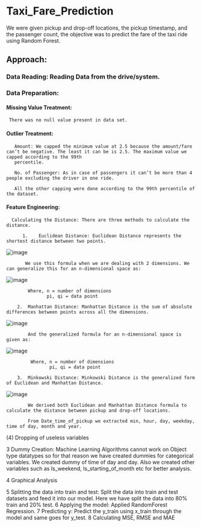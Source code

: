# Taxi_Fare_Prediction
We were given pickup and drop-off locations, the pickup timestamp, and the passenger count, the objective was to predict the fare of the taxi ride using Random Forest.

## Approach:

### Data Reading: Reading Data from the drive/system.

### Data Preparation: 
  
#### Missing Value Treatment:
     There was no null value present in data set.
  
#### Outlier Treatment: 
       
       Amount: We capped the minimum value at 2.5 because the amount/fare can’t be negative. The least it can be is 2.5. The maximum value we capped according to the 99th
       percentile. 
       
       No. of Passenger: As in case of passengers it can’t be more than 4 people excluding the driver in one ride.
       
       All the other capping were done according to the 99th percentile of the dataset.
  
#### Feature Engineering: 
      
      Calculating the Distance: There are three methods to calculate the distance.
          
          1.	Euclidean Distance: Euclidean Distance represents the shortest distance between two points.
          
          
  ![image](https://user-images.githubusercontent.com/89060175/135294159-32e14da5-01ad-4307-a14c-2d64da1f9795.png)

           We use this formula when we are dealing with 2 dimensions. We can generalize this for an n-dimensional space as:
           
   ![image](https://user-images.githubusercontent.com/89060175/135294234-c949355a-ce5c-48de-80bb-f59726137682.png)

            Where, n = number of dimensions
                   pi, qi = data point
                   
        2.	Manhattan Distance: Manhattan Distance is the sum of absolute differences between points across all the dimensions.
        
   ![image](https://user-images.githubusercontent.com/89060175/135294664-4c07fdff-c3fb-467d-bcb7-62a162d3bb4d.png)
   
            And the generalized formula for an n-dimensional space is given as:
            
   ![image](https://user-images.githubusercontent.com/89060175/135294761-0f9d7236-9cd5-4cc3-bf11-1316356341b0.png)

             Where, n = number of dimensions
                    pi, qi = data point

        3.	Minkowski Distance: Minkowski Distance is the generalized form of Euclidean and Manhattan Distance.
        
   ![image](https://user-images.githubusercontent.com/89060175/135295215-8367f612-f74b-4451-894f-938e122263d6.png)
            
            We derived both Euclidean and Manhattan Distance formula to calculate the distance between pickup and drop-off locations.

            From Date_time_of_pickup we extracted min, hour, day, weekday, time of day, month and year.

   (4)	Dropping of useless variables


3	Dummy Creation: Machine Learning Algorithms cannot work on Object type datatypes so for that reason we have created dummies for categorical variables. We created dummy of time of day and day. Also we created other variables such as Is_weekend, Is_starting_of_month etc for better analysis.

4	Graphical Analysis


5	Splitting the data into train and test: Split the data into train and test datasets and feed it into our model. Here we have split the data into 80% train and 20% test.
6	Applying the model: Applied RandomForest Regression.
7	Predicting y: Predict the y_train using x_train through the model and same goes for y_test.
8	Calculating MSE, RMSE and MAE
